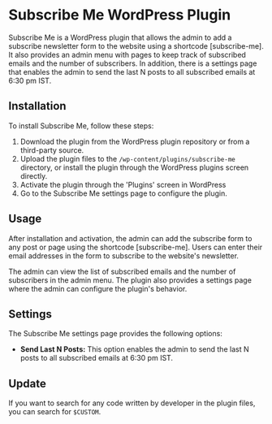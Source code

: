 # Subscribe Me WordPress Plugin

Subscribe Me is a WordPress plugin that allows the admin to add a subscribe newsletter form to the website using a shortcode [subscribe-me]. It also provides an admin menu with pages to keep track of subscribed emails and the number of subscribers. In addition, there is a settings page that enables the admin to send the last N posts to all subscribed emails at 6:30 pm IST.

## Installation

To install Subscribe Me, follow these steps:

1. Download the plugin from the WordPress plugin repository or from a third-party source.
2. Upload the plugin files to the `/wp-content/plugins/subscribe-me` directory, or install the plugin through the WordPress plugins screen directly.
3. Activate the plugin through the 'Plugins' screen in WordPress
4. Go to the Subscribe Me settings page to configure the plugin.

## Usage

After installation and activation, the admin can add the subscribe form to any post or page using the shortcode [subscribe-me]. Users can enter their email addresses in the form to subscribe to the website's newsletter.

The admin can view the list of subscribed emails and the number of subscribers in the admin menu. The plugin also provides a settings page where the admin can configure the plugin's behavior.

## Settings

The Subscribe Me settings page provides the following options:

- **Send Last N Posts:** This option enables the admin to send the last N posts to all subscribed emails at 6:30 pm IST.

## Update

If you want to search for any code written by developer in the plugin files, you can search for `$CUSTOM`.
